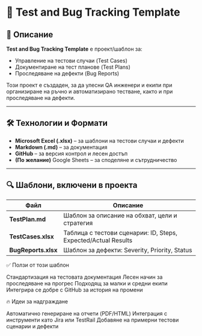 # 📝 Test and Bug Tracking Template

## 📖 Описание
**Test and Bug Tracking Template** е проект/шаблон за:
- Управление на тестови случаи (Test Cases)
- Документиране на тест планове (Test Plans)
- Проследяване на дефекти (Bug Reports)

Този проект е създаден, за да улесни QA инженери и екипи при организиране на ръчно и автоматизирано тестване, както и при проследяване на дефекти.

---

## 🛠️ Технологии и Формати
- **Microsoft Excel (.xlsx)** – за шаблони на тестови случаи и дефекти
- **Markdown (.md)** – за документация
- **GitHub** – за версия контрол и лесен достъп
- **(По желание)** Google Sheets – за споделяне и сътрудничество

---

## 🔍 Шаблони, включени в проекта

| Файл                    | Описание                                              
|-------------------------|------------------------------------------------------|
| **TestPlan.md**         | Шаблон за описание на обхват, цели и стратегия       | 
| **TestCases.xlsx**      | Таблица с тестови сценарии: ID, Steps, Expected/Actual Results |
| **BugReports.xlsx**     | Шаблон за дефекти: Severity, Priority, Status        |


✅ Ползи от този шаблон

Стандартизация на тестовата документация
Лесен начин за проследяване на прогрес
Подходящ за малки и средни екипи
Интегрира се добре с GitHub за история на промени


🔥 Идеи за надграждане

Автоматично генериране на отчети (PDF/HTML)
Интеграция с инструменти като Jira или TestRail
Добавяне на примерни тестови сценарии и дефекти
